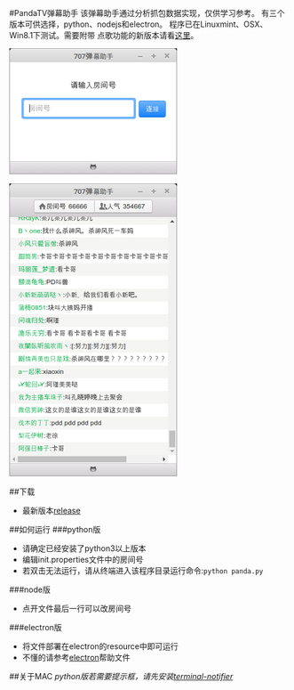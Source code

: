#PandaTV弹幕助手
该弹幕助手通过分析抓包数据实现，仅供学习参考。
有三个版本可供选择，python、nodejs和electron。
程序已在Linuxmint、OSX、Win8.1下测试。需要附带
点歌功能的新版本请看[这里](https://github.com/zephyrzoom/707music)。

![login](/docs/static_files/login.png)

![danmu](/docs/static_files/danmu.png)

##下载
- 最新版本[release](https://github.com/zephyrzoom/pandatv/releases)

##如何运行
###python版
- 请确定已经安装了python3以上版本
- 编辑init.properties文件中的房间号
- 若双击无法运行，请从终端进入该程序目录运行命令:`python panda.py`

###node版
- 点开文件最后一行可以改房间号

###electron版
- 将文件部署在electron的resource中即可运行
- 不懂的请参考[electron](https://github.com/electron/electron)帮助文件

##关于MAC
*python版若需要提示框，请先安装[terminal-notifier](https://github.com/julienXX/terminal-notifier)*
